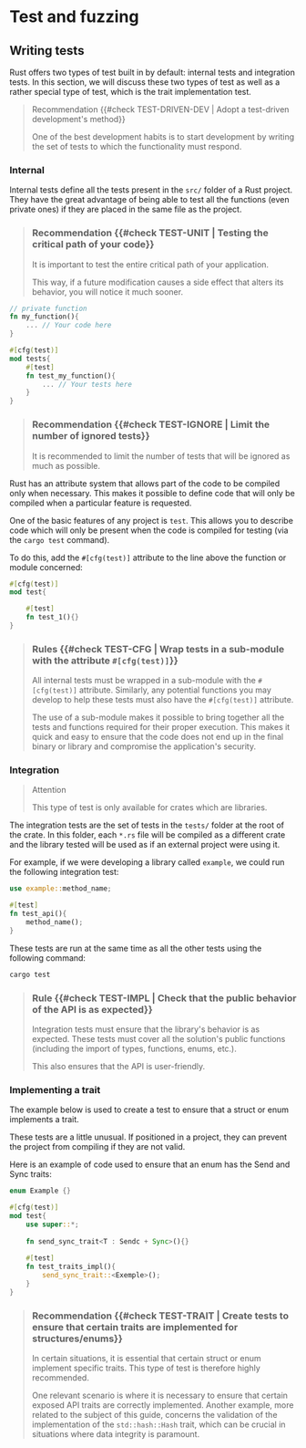 # Test and fuzzing

## Writing tests

Rust offers two types of test built in by default: internal tests and integration tests. 
In this section, we will discuss these two types of test as well as a rather special type of test, which is the trait implementation test.

> Recommendation {{#check TEST-DRIVEN-DEV | Adopt a test-driven development's method}}
>
> One of the best development habits is to start development by writing the set of tests to which the functionality must respond. 

### Internal

Internal tests define all the tests present in the `src/` folder of a Rust project. They have the great advantage of being able to test all the functions (even private ones) if they are placed in the same file as the project.


> ### Recommendation {{#check TEST-UNIT | Testing the critical path of your code}}
> It is important to test the entire critical path of your application.
>
> This way, if a future modification causes a side effect that alters its behavior, you will notice it much sooner.

```rust
// private function
fn my_function(){
	... // Your code here
}

#[cfg(test)]
mod tests{
	#[test]
	fn test_my_function(){
		... // Your tests here
	}
}
```

> ### Recommendation {{#check TEST-IGNORE | Limit the number of ignored tests}}
>
> It is recommended to limit the number of tests that will be ignored as much as possible. 

Rust has an attribute system that allows part of the code to be compiled only when necessary. 
This makes it possible to define code that will only be compiled when a particular feature is requested. 

One of the basic features of any project is `test`. This allows you to describe code which will only be present when the code is compiled for testing (via the `cargo test` command).

To do this, add the `#[cfg(test)]` attribute to the line above the function or module concerned: 
```rust
#[cfg(test)]
mod test{

	#[test]
	fn test_1(){}
}
```

> ### Rules {{#check TEST-CFG | Wrap tests in a sub-module with the attribute `#[cfg(test)]`}}
>
> All internal tests must be wrapped in a sub-module with the `#[cfg(test)]` attribute. Similarly, any potential functions you may develop to help these tests must also have the `#[cfg(test)]` attribute.
>
> The use of a sub-module makes it possible to bring together all the tests and functions required for their proper execution. This makes it quick and easy to ensure that the code does not end up in the final binary or library and compromise the application's security.

### Integration

> Attention
>
> This type of test is only available for crates which are libraries.

The integration tests are the set of tests in the `tests/` folder at the root of the crate. 
In this folder, each `*.rs` file will be compiled as a different crate and the library tested will be used as if an external project were using it.  

For example, if we were developing a library called `example`, we could run the following integration test: 
```rust
use example::method_name;

#[test]
fn test_api(){
	method_name();
}
```

These tests are run at the same time as all the other tests using the following command: 
```bash
cargo test
```

> ### Rule {{#check TEST-IMPL | Check that the public behavior of the API is as expected}}
>
> Integration tests must ensure that the library's behavior is as expected. These tests must cover all the solution's public functions (including the import of types, functions, enums, etc.).
> 
> This also ensures that the API is user-friendly.

### Implementing a trait

The example below is used to create a test to ensure that a struct or enum implements a trait.

These tests are a little unusual. If positioned in a project, they can prevent the project from compiling if they are not valid.

Here is an example of code used to ensure that an enum has the Send and Sync traits: 

```rust
enum Example {}

#[cfg(test)]
mod test{
	use super::*;
	
	fn send_sync_trait<T : Sendc + Sync>(){}
	
	#[test]
	fn test_traits_impl(){
		send_sync_trait::<Exemple>();
	}
}
```

> ### Recommendation {{#check TEST-TRAIT | Create tests to ensure that certain traits are implemented for structures/enums}}
>
> In certain situations, it is essential that certain struct or enum implement specific traits. This type of test is therefore highly recommended.
> 
> One relevant scenario is where it is necessary to ensure that certain exposed API traits are correctly implemented. Another example, more related to the subject of this guide, concerns the validation of the implementation of the `std::hash::Hash` trait, which can be crucial in situations where data integrity is paramount.

<!-- ## Fuzzing

### cargo-fuzz

<mark>TODO</mark>: good practices in fuzzing programs or part of programs.
--> 